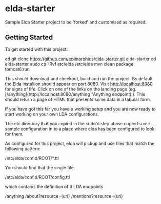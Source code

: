 elda-starter
============

Sample Elda Starter project to be 'forked' and customised as required.

Getting Started
---------------
To get started with this project:

  cd <someplace>
  git clone https://github.com/epimorphics/elda-starter.git elda-starter
  cd elda-starter
  sudo cp -Rvf etc/elda /etc/elda
  mvn clean package tomcat6:run

This should download and checkout, build and run the project. By default the Elda installion should 
appear on port 8080. Visit [http://localhost:8080](http://localhost:8080 "Sample landing page") for signs of life.
Click on one of the links on the landing page (eg. [/anything](http://localhost:8080/anything "Anything endpoint) ). 
This should return a page of HTML that presents some data in a tabular form.

If you have got this far you have a working setup and you are now ready to start working on your own LDA configurations.

The etc directory that you copied in the sudo'd step above copied some sample configuration in to a place where elda 
has been configured to look for them.

As configured for this project, elda will pickup and use files that match the following pattern:

  /etc/elda/conf.d/ROOT/*.ttl
  
You should find that the single file:

  /etc/elda/conf.d/ROOT/config.ttl

which contains the definition of 3 LDA endpoints

  /anything
  /about?resource={uri}
  /mentions?resource={uri}
  
  
  

